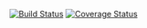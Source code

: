 [![Build Status](https://travis-ci.org/ahjyrkia/ohtu-viikko1.svg?branch=master)](https://travis-ci.org/mluukkai/ohtutesti16)
[![Coverage Status](https://coveralls.io/repos/github/ahjyrkia/ohtu-viikko1/badge.svg?branch=master)](https://coveralls.io/github/ahjyrkia/ohtu-viikko1)
